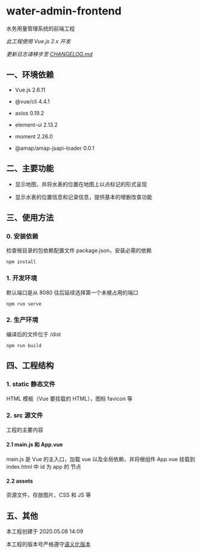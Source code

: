 # water-admin-frontend

水务用量管理系统的前端工程

_此工程使用 Vue.js 2.x 开发_

_更新日志请移步至 [CHANGELOG.md](CHANGELOG.md)_

## 一、环境依赖

- Vue.js 2.6.11

- @vue/cli 4.4.1

- axios 0.19.2

- element-ui 2.13.2

- moment 2.26.0

- @amap/amap-jsapi-loader 0.0.1

## 二、主要功能

- 显示地图，并将水表的位置在地图上以点标记的形式呈现

- 显示水表的位置信息和记录信息，提供基本的增删改查功能

## 三、使用方法

### 0. 安装依赖

检查根目录的包依赖配置文件 package.json，安装必需的依赖

```
npm install
```

### 1. 开发环境

默认端口是从 8080 往后延续选择第一个未被占用的端口

```
npm run serve
```

### 2. 生产环境

编译后的文件位于 /dist

```
npm run build
```

## 四、工程结构

### 1. static 静态文件

HTML 模板（Vue 要挂载的 HTML），图标 favicon 等

### 2. src 源文件

工程的主要内容

#### 2.1 main.js 和 App.vue

main.js 是 Vue 的主入口，加载 vue 以及全局依赖，并将根组件 App.vue 挂载到 index.html 中 id 为 app 的 节点

#### 2.2 assets

资源文件，存放图片、CSS 和 JS 等

## 五、其他

本工程创建于 2020.05.08 14:09

本工程的版本号严格遵守[语义化版本](https://semver.org/lang/zh-CN/)
